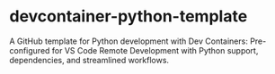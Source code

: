 # devcontainer-python-template

A GitHub template for Python development with Dev Containers: Pre-configured for VS Code Remote Development with Python support, dependencies, and streamlined workflows.
